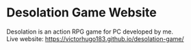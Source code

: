 # Desolation Game Website
Desolation is an action RPG game for PC developed by me.<br>
Live website: https://victorhugo183.github.io/desolation-game/

